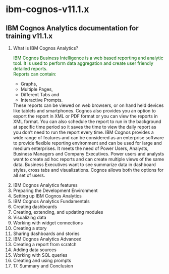 <!DOCTYPE html>
<html>
<head>
</head>
<body>
<!------------------------------------------------------------------------------------------------>
<!---------------------------------- title: IBM Cognos v11.1.x ----------------------------------->
<!------------------------------------------------------------------------------------------------>
<div class="myDiv">
<h1>ibm-cognos-v11.1.x</h1>
<h2>IBM Cognos Analytics documentation for training v11.1.x</h2>
<ol>
  <li>What is IBM Cognos Analytics?</li>
  <p style="color:darkgreen;">
    IBM Cognos Business Intelligence is a web based reporting and analytic tool. It is used to perform data aggregation and create user friendly detailed reports.<br> Reports can contain:
  <ul><li>Graphs,</li> 
    <li>Multiple Pages,</li>
    <li>Different Tabs and</li>
    <li>Interactive Prompts.</li>
  </ul>
  These reports can be viewed on web browsers, or on hand held devices like tablets and smartphones.
Cognos also provides you an option to export the report in XML or PDF format or you can view the reports in XML format. You can also schedule the report to run in the background at specific time period so it saves the time to view the daily report as you don’t need to run the report every time.
IBM Cognos provides a wide range of features and can be considered as an enterprise software to provide flexible reporting environment and can be used for large and medium enterprises. It meets the need of Power Users, Analysts, Business Managers and Company Executives. Power users and analysts want to create ad hoc reports and can create multiple views of the same data. Business Executives want to see summarize data in dashboard styles, cross tabs and visualizations. Cognos allows both the options for all set of users.
</p>
<li>IBM Cognos Analytics features</li>
<li>Preparing the Development Environment</li>
<li>Setting up IBM Cognos Analytics</li>
<li>IBM Cognos Analytics Fundamentals</li>
<li>Creating dashboards</li>
<li>Creating, extending, and updating modules</li>
<li>Visualizing data</li>
<li>Working with widget connections</li>
<li>Creating a story</li>
<li>Sharing dashboards and stories</li>
<li>IBM Cognos Analytics Advanced</li>
<li>Creating a report from scratch</li>
<li>Adding data sources</li>
<li>Working with SQL queries</li>
<li>Creating and using prompts</li>
<li>17. Summary and Conclusion</li>
</ol>
</div>
</h3>
  </body>
  </html>
 
